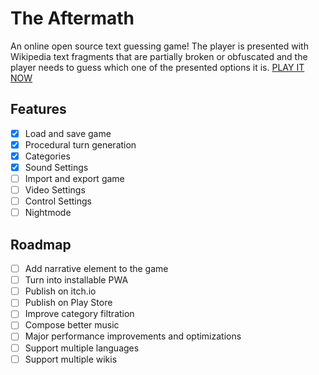 # The Aftermath
An online open source text guessing game! The player is presented with Wikipedia text fragments that are partially broken or obfuscated and the player needs to guess which one of the presented options it is.
[PLAY IT NOW](https://buca.github.io/The%20Aftermath/)

## Features
- [x] Load and save game
- [x] Procedural turn generation
- [x] Categories
- [x] Sound Settings
- [ ] Import and export game
- [ ] Video Settings
- [ ] Control Settings
- [ ] Nightmode

## Roadmap
- [ ] Add narrative element to the game
- [ ] Turn into installable PWA
- [ ] Publish on itch.io
- [ ] Publish on Play Store 
- [ ] Improve category filtration
- [ ] Compose better music
- [ ] Major performance improvements and optimizations
- [ ] Support multiple languages
- [ ] Support multiple wikis
